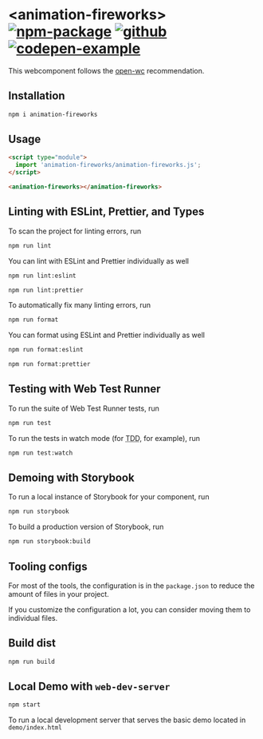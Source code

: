 # \<animation-fireworks> [![npm-package](https://img.shields.io/badge/npmjs-package-red)](https://www.npmjs.com/package/animation-protonimg) [![github](https://img.shields.io/badge/github-repository-green)](https://github.com/manu/animation-protonimg) [![codepen-example](https://img.shields.io/badge/codepen-example-black)](https://codepen.io/manufosela/pen/oNzPYjv)

This webcomponent follows the [open-wc](https://github.com/open-wc/open-wc) recommendation.

## Installation
```bash
npm i animation-fireworks
```

## Usage
```html
<script type="module">
  import 'animation-fireworks/animation-fireworks.js';
</script>

<animation-fireworks></animation-fireworks>
```

## Linting with ESLint, Prettier, and Types
To scan the project for linting errors, run
```bash
npm run lint
```

You can lint with ESLint and Prettier individually as well
```bash
npm run lint:eslint
```
```bash
npm run lint:prettier
```

To automatically fix many linting errors, run
```bash
npm run format
```

You can format using ESLint and Prettier individually as well
```bash
npm run format:eslint
```
```bash
npm run format:prettier
```

## Testing with Web Test Runner
To run the suite of Web Test Runner tests, run
```bash
npm run test
```

To run the tests in watch mode (for <abbr title="test driven development">TDD</abbr>, for example), run

```bash
npm run test:watch
```

## Demoing with Storybook
To run a local instance of Storybook for your component, run
```bash
npm run storybook
```

To build a production version of Storybook, run
```bash
npm run storybook:build
```


## Tooling configs

For most of the tools, the configuration is in the `package.json` to reduce the amount of files in your project.

If you customize the configuration a lot, you can consider moving them to individual files.

## Build dist
```bash
npm run build
```
## Local Demo with `web-dev-server`
```bash
npm start
```
To run a local development server that serves the basic demo located in `demo/index.html`
